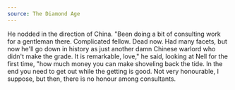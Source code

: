 ```yaml
---
source: The Diamond Age
---
```


He nodded in the direction of China. "Been doing a bit of consulting work for a gentleman there. Complicated fellow. Dead now. Had many facets, but now he'll go down in history as just another damn Chinese warlord who didn't make the grade. It is remarkable, love," he said, looking at Nell for the first time, "how much money you can make shoveling back the tide. In the end you need to get out while the getting is good. Not very honourable, I suppose, but then, there is no honour among consultants.
